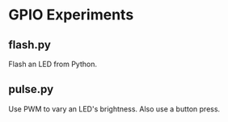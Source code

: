 # GPIO Experiments

## flash.py
Flash an LED from Python.

## pulse.py
Use PWM to vary an LED's brightness. Also use a button press.
